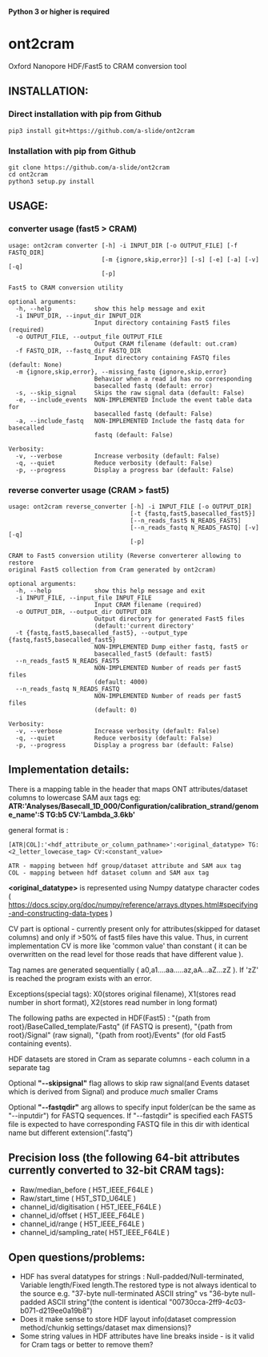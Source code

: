 **Python 3 or higher is required**

# ont2cram

Oxford Nanopore HDF/Fast5 to CRAM conversion tool

## INSTALLATION:

### Direct installation with pip from Github

~~~
pip3 install git+https://github.com/a-slide/ont2cram
~~~

### Installation with pip from Github

~~~
git clone https://github.com/a-slide/ont2cram
cd ont2cram
python3 setup.py install
~~~

## USAGE:

### converter usage (fast5 > CRAM)

~~~
usage: ont2cram converter [-h] -i INPUT_DIR [-o OUTPUT_FILE] [-f FASTQ_DIR]
                          [-m {ignore,skip,error}] [-s] [-e] [-a] [-v] [-q]
                          [-p]

Fast5 to CRAM conversion utility

optional arguments:
  -h, --help            show this help message and exit
  -i INPUT_DIR, --input_dir INPUT_DIR
                        Input directory containing Fast5 files (required)
  -o OUTPUT_FILE, --output_file OUTPUT_FILE
                        Output CRAM filename (default: out.cram)
  -f FASTQ_DIR, --fastq_dir FASTQ_DIR
                        Input directory containing FASTQ files (default: None)
  -m {ignore,skip,error}, --missing_fastq {ignore,skip,error}
                        Behavior when a read id has no corresponding
                        basecalled fastq (default: error)
  -s, --skip_signal     Skips the raw signal data (default: False)
  -e, --include_events  NON-IMPLEMENTED Include the event table data for
                        basecalled fastq (default: False)
  -a, --include_fastq   NON-IMPLEMENTED Include the fastq data for basecalled
                        fastq (default: False)

Verbosity:
  -v, --verbose         Increase verbosity (default: False)
  -q, --quiet           Reduce verbosity (default: False)
  -p, --progress        Display a progress bar (default: False)

~~~

### reverse converter usage (CRAM > fast5)

~~~
usage: ont2cram reverse_converter [-h] -i INPUT_FILE [-o OUTPUT_DIR]
                                  [-t {fastq,fast5,basecalled_fast5}]
                                  [--n_reads_fast5 N_READS_FAST5]
                                  [--n_reads_fastq N_READS_FASTQ] [-v] [-q]
                                  [-p]

CRAM to Fast5 conversion utility (Reverse converterer allowing to restore
original Fast5 collection from Cram generated by ont2cram)

optional arguments:
  -h, --help            show this help message and exit
  -i INPUT_FILE, --input_file INPUT_FILE
                        Input CRAM filename (required)
  -o OUTPUT_DIR, --output_dir OUTPUT_DIR
                        Output directory for generated Fast5 files
                        (default:'current directory'
  -t {fastq,fast5,basecalled_fast5}, --output_type {fastq,fast5,basecalled_fast5}
                        NON-IMPLEMENTED Dump either fastq, fast5 or
                        basecalled_fast5 (default: fast5)
  --n_reads_fast5 N_READS_FAST5
                        NON-IMPLEMENTED Number of reads per fast5 files
                        (default: 4000)
  --n_reads_fastq N_READS_FASTQ
                        NON-IMPLEMENTED Number of reads per fast5 files
                        (default: 0)

Verbosity:
  -v, --verbose         Increase verbosity (default: False)
  -q, --quiet           Reduce verbosity (default: False)
  -p, --progress        Display a progress bar (default: False)
~~~

## Implementation details:

There is a mapping table in the header that maps ONT attributes/dataset columns to lowercase SAM aux tags eg:
**ATR:'Analyses/Basecall_1D_000/Configuration/calibration_strand/genome_name':S TG:b5 CV:'Lambda_3.6kb'**

general format is :
~~~
[ATR|COL]:'<hdf_attribute_or_column_pathname>':<original_datatype> TG:<2_letter_lowecase_tag> CV:<constant_value>

ATR - mapping between hdf group/dataset attribute and SAM aux tag
COL - mapping between hdf dataset column and SAM aux tag
~~~
**<original_datatype>** is represented using Numpy datatype character codes ( https://docs.scipy.org/doc/numpy/reference/arrays.dtypes.html#specifying-and-constructing-data-types )  

CV part is optional - currently present only for attributes(skipped for dataset columns) and only if >50% of fast5 files have this value. Thus, in current implementation CV is more like 'common value' than constant ( it can be overwritten on the read level for those reads that have different value ).

Tag names are generated sequentially ( a0,a1....aa.....az,aA...aZ...zZ ). If 'zZ' is reached the program exists with an error.

Exceptions(special tags): X0(stores original filename), X1(stores read number in short format), X2(stores read number in long format)

The following paths are expected in HDF(Fast5) : "{path from root}/BaseCalled_template/Fastq" (if FASTQ is present), "{path from root}/Signal" (raw signal), "{path from root}/Events" (for old Fast5 containing events).

HDF datasets are stored in Cram as separate columns - each column in a separate tag

Optional **"--skipsignal"** flag allows to skip raw signal(and Events dataset which is derived from Signal) and produce _much_ smaller Crams

Optional **"--fastqdir"** arg allows to specify input folder(can be the same as "--inputdir") for FASTQ sequences. If "--fastqdir" is specified each FAST5 file is expected to have corresponding FASTQ file in this dir with identical name but different extension(".fastq")

## Precision loss (the following 64-bit attributes currently converted to 32-bit CRAM tags):
* Raw/median_before   ( H5T_IEEE_F64LE )
* Raw/start_time   ( H5T_STD_U64LE  )
* channel_id/digitisation ( H5T_IEEE_F64LE )
* channel_id/offset   ( H5T_IEEE_F64LE )
* channel_id/range   ( H5T_IEEE_F64LE )
* channel_id/sampling_rate( H5T_IEEE_F64LE )

## Open questions/problems:

* HDF has sveral datatypes for strings : Null-padded/Null-terminated, Variable length/Fixed length.The restored type is not always identical to the source e.g. "37-byte null-terminated ASCII string" vs "36-byte null-padded ASCII string"(the content is identical "00730cca-2ff9-4c03-b071-d219ee0a19b8")
* Does it make sense to store HDF layout info(dataset compression method/chunkig settings/dataset max dimensions)?
* Some string values in HDF attributes have line breaks inside - is it valid for Cram tags or better to remove them?
